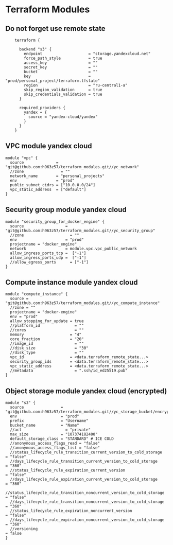 # Terraform Modules

## Do not forget use remote state
        terraform {

          backend "s3" {
            endpoint                    = "storage.yandexcloud.net"
            force_path_style            = true
            access_key                  = ""
            secret_key                  = ""
            bucket                      = ""
            key                         = "prod/personal_project/terraform.tfstate"
            region                      = "ru-central1-a"
            skip_region_validation      = true
            skip_credentials_validation = true
          }

          required_providers {
            yandex = {
              source = "yandex-cloud/yandex"
            }
          }
        }

## VPC module yandex cloud
    module "vpc" {
      source              = "git@github.com:h963z57/terraform_modules.git//yc_network"
      //zone                = ""
      network_name        = "personal_projects"
      env                 = "prod"
      public_subnet_cidrs = ["10.0.0.0/24"]
      vpc_static_address  = ["default"]
    }

## Security group module yandex cloud
    module "security_group_for_docker_engine" {
      source                  = "git@github.com:h963z57/terraform_modules.git//yc_security_group"
      //zone                    = ""
      env                     = "prod"
      projectname = "docker_engine"
      network                 = module.vpc.vpc_public_network
      allow_ingress_ports_tcp =  ["-1"]
      allow_ingress_ports_udp =  ["-1"]
      //allow_egress_ports      = ["-1"]
    }

## Compute instance module yandex cloud
    module "compute_instance" {
      source = "git@github.com:h963z57/terraform_modules.git//yc_compute_instance"
      //zone = ""
      projectname = "docker-engine"
      env = "prod"
      allow_stopping_for_update = true
      //platform_id               = ""
      //cores                     = ""
      memory                    = "4"
      core_fraction             = "20"
      //image_id                  = ""
      //disk_size                 = "30"
      //disk_type                 = ""
      vpc_id                    = <data.terraform_remote_state...>
      security_group_ids        = <data.terraform_remote_state...>
      vpc_static_address        = <data.terraform_remote_state...>
      //metadata                  = ".ssh/id_ed25519.pub"
    }

## Object storage module yandex cloud (encrypted)
    module "s3" {
      source                = "git@github.com:h963z57/terraform_modules.git//yc_storage_bucket/encrypted"
      env                   = "prod"
      prefix                = "Username"
      bucket_name           = "Name"
      //acl                   = "private"
      max_size              = "107374182400"
      default_storage_class = "STANDARD" # ICE COLD
      //anonymous_access_flags_read = "false"
      //anonymous_access_flags_list = "false"
      //status_lifecycle_rule_transition_current_version_to_cold_storage    = "false"
      //days_lifecycle_rule_transition_current_version_to_cold_storage      = "360"
      //status_lifecycle_rule_expiration_current_version                    = "false"
      //days_lifecycle_rule_expiration_current_version_to_cold_storage      = "360"
      //status_lifecycle_rule_transition_noncurrent_version_to_cold_storage = "false"
      //days_lifecycle_rule_transition_noncurrent_version_to_cold_storage   = "360"
      //status_lifecycle_rule_expiration_noncurrent_version                 = "false"
      //days_lifecycle_rule_expiration_noncurrent_version_to_cold_storage   = "360"
      //versioning                                                          = false
    }
